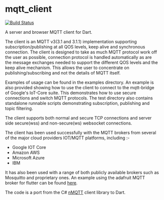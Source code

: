 # mqtt_client
[![Build Status](https://travis-ci.org/shamblett/mqtt_client.svg?branch=master)](https://travis-ci.org/shamblett/mqtt_client)

A server and browser MQTT client for Dart.

The client is an MQTT v3(3.1 and 3.1.1) implementation supporting subscription/publishing at all QOS levels,
keep alive and synchronous connection. The client is designed to take as much MQTT protocol work
off the user as possible, connection protocol is handled automatically as are the message exchanges needed
to support the different QOS levels and the keep alive mechanism. This allows the user to concentrate on
publishing/subscribing and not the details of MQTT itself.

Examples of usage can be found in the examples directory.  An example is also provided
showing how to use the client to connect to the mqtt-bridge of Google's IoT-Core suite. This demonstrates
how to use secure connections and switch MQTT protocols. The test directory also contains standalone runnable scripts demonstrating subscription, publishing and topic filtering.

The client supports both normal and secure TCP connections and server side secure(wss) and non-secure(ws) websocket connections.

The client has been used successfully with the MQTT brokers from several of the major cloud providers IOT/MQTT
platforms, including :-
* Google IOT Core
* Amazon AWS
* Microsoft Azure
* IBM

It has also been used with a range of both publicly available brokers such as Mosquitto and proprietary ones.
An example using the adafruit MQTT broker for flutter can be found [here](https://github.com/BitKnitting/flutter_adafruit_mqtt).

The code is a port from the C# [nMQTT](https://www.openhub.net/p/nMQTT) client library to Dart.




